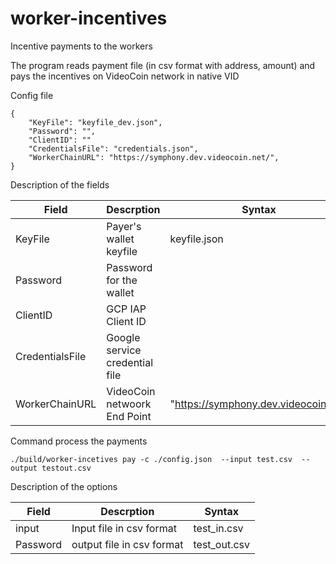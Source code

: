 # worker-incentives
Incentive payments to the workers

The program reads payment file (in csv format with address, amount) and pays the incentives on VideoCoin network in native VID

Config file
```
{
    "KeyFile": "keyfile_dev.json",
    "Password": "",
    "ClientID": ""
    "CredentialsFile": "credentials.json",
    "WorkerChainURL": "https://symphony.dev.videocoin.net/",
}
```

Description of the fields

|Field|Descrption|Syntax|
|-----|------|-----|
|KeyFile|Payer's wallet keyfile|keyfile.json|
|Password| Password for the wallet||
|ClientID| GCP IAP Client ID||
|CredentialsFile| Google service credential file||
|WorkerChainURL| VideoCoin netwoork End Point|"https://symphony.dev.videocoin.net/|




Command process the payments
```
./build/worker-incetives pay -c ./config.json  --input test.csv  --output testout.csv
```
Description of the options

|Field|Descrption|Syntax|
|-----|------|-----|
|input|Input file in csv format|test_in.csv|
|Password| output file in csv format|test_out.csv|


